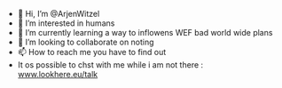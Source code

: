 - 👋 Hi, I’m @ArjenWitzel
- 👀 I’m interested in humans
- 🌱 I’m currently learning a way to inflowens WEF bad world wide plans
- 💞️ I’m looking to collaborate on noting
- 📫 How to reach me you have to find out
-    It os possible to chst with me while i am not there : www.lookhere.eu/talk


<!---
ArjenWitzel/ArjenWitzel is a ✨ special ✨ repository because its `README.md` (this file) appears on your GitHub profile.
You can click the Preview link to take a look at your changes.
--->
